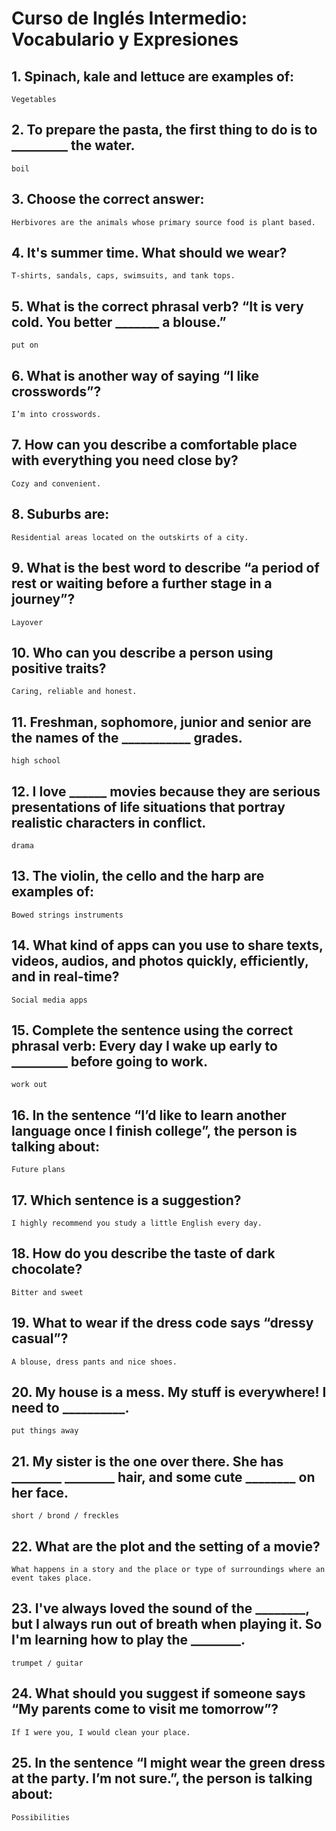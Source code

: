 # Curso de Inglés Intermedio: Vocabulario y Expresiones

## 1. Spinach, kale and lettuce are examples of:
    Vegetables

## 2. To prepare the pasta, the first thing to do is to _________ the water.
    boil

## 3. Choose the correct answer:
    Herbivores are the animals whose primary source food is plant based.

## 4. It's summer time. What should we wear?
    T-shirts, sandals, caps, swimsuits, and tank tops.

## 5. What is the correct **phrasal verb**? “It is very cold. You better _______ a blouse.”
    put on

## 6. What is another way of saying **“I like crosswords”**?
    I’m into crosswords.

## 7. How can you describe a comfortable place with everything you need close by?
    Cozy and convenient.

## 8. Suburbs are:
    Residential areas located on the outskirts of a city.

## 9. What is the best word to describe **“a period of rest or waiting before a further stage in a journey”**?
    Layover

## 10. Who can you describe a person using positive traits?
    Caring, reliable and honest.

## 11. Freshman, sophomore, junior and senior are the names of the ___________ grades.
    high school

## 12. I love ______ movies because they are serious presentations of life situations that portray realistic characters in conflict.
    drama

## 13. The violin, the cello and the harp are examples of:
    Bowed strings instruments

## 14. What kind of apps can you use to share texts, videos, audios, and photos quickly, efficiently, and in real-time?
    Social media apps

## 15. Complete the sentence using the correct **phrasal verb**: Every day I wake up early to _________ before going to work.
    work out

## 16. In the sentence **“I’d like to learn another language once I finish college”**, the person is talking about:
    Future plans

## 17. Which sentence is a **suggestion**?
    I highly recommend you study a little English every day.

## 18. How do you describe the taste of dark chocolate?
    Bitter and sweet

## 19. What to wear if the dress code says **“dressy casual”**?
    A blouse, dress pants and nice shoes.

## 20. My house is a mess. My stuff is everywhere! I need to __________.
    put things away

## 21. My sister is the one over there. She has ________ ________ hair, and some cute ________ on her face.
    short / brond / freckles

## 22. What are the plot and the setting of a movie?
    What happens in a story and the place or type of surroundings where an event takes place.

## 23. I've always loved the sound of the ________, but I always run out of breath when playing it. So I'm learning how to play the ________.
    trumpet / guitar

## 24. What should you suggest if someone says **“My parents come to visit me tomorrow”**?
    If I were you, I would clean your place.

## 25. In the sentence **“I might wear the green dress at the party. I’m not sure.”**, the person is talking about:
    Possibilities